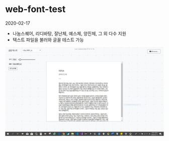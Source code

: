 # web-font-test

2020-02-17

- 나눔스퀘어, 리디바탕, 잘난체, 예스체, 양진체, 그 외 다수 지원
- 텍스트 파일을 불러와 글꼴 테스트 가능

![img](screenshot.JPG)
